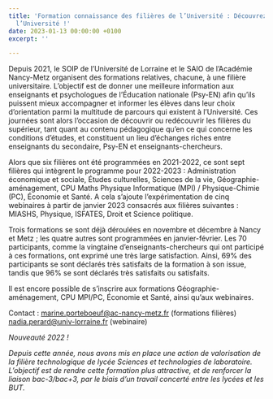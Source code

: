 ```yaml
---
title: 'Formation connaissance des filières de l’Université : Découvrez ou redécouvrez
  l’Université !'
date: 2023-01-13 00:00:00 +0100
excerpt: ''

---
```

Depuis 2021, le SOIP de l’Université de Lorraine et le SAIO de l’Académie Nancy-Metz organisent des formations relatives, chacune, à une filière universitaire. L’objectif est de donner une meilleure information aux enseignants et psychologues de l’Éducation nationale (Psy-EN) afin qu’ils puissent mieux accompagner et informer les élèves dans leur choix d’orientation parmi la multitude de parcours qui existent à l’Université. Ces journées sont alors l’occasion de découvrir ou redécouvrir les filières du supérieur, tant quant au contenu pédagogique qu’en ce qui concerne les conditions d’études, et constituent un lieu d’échanges riches entre enseignants du secondaire, Psy-EN et enseignants-chercheurs.

Alors que six filières ont été programmées en 2021-2022, ce sont sept filières qui intègrent le programme pour 2022-2023 : Administration économique et sociale, Études culturelles, Sciences de la vie, Géographie-aménagement, CPU Maths Physique Informatique (MPI) / Physique-Chimie (PC), Économie et Santé. A cela s’ajoute l’expérimentation de cinq webinaires à partir de janvier 2023 consacrés aux filières suivantes : MIASHS, Physique, ISFATES, Droit et Science politique.

Trois formations se sont déjà déroulées en novembre et décembre à Nancy et Metz ; les quatre autres sont programmées en janvier-février. Les 70 participants, comme la vingtaine d’enseignants-chercheurs qui ont participé à ces formations, ont exprimé une très large satisfaction. Ainsi, 69% des participants se sont déclarés très satisfaits de la formation à son issue, tandis que 96% se sont déclarés très satisfaits ou satisfaits.

Il est encore possible de s’inscrire aux formations Géographie-aménagement, CPU MPI/PC, Économie et Santé, ainsi qu’aux webinaires.

Contact : [marine.porteboeuf@ac-nancy-metz.fr](mailto:marine.porteboeuf@ac-nancy-metz.fr "mailto:marine.porteboeuf@ac-nancy-metz.fr") (formations filières)  
[nadia.perard@univ-lorraine.fr](mailto:nadia.perard@univ-lorraine.fr "mailto:nadia.perard@univ-lorraine.fr") (webinaire)

_Nouveauté 2022 !_

_Depuis cette année, nous avons mis en place une action de valorisation de la filière technologique de lycée Sciences et technologies de laboratoire. L’objectif est de rendre cette formation plus attractive, et de renforcer la liaison bac-3/bac+3, par le biais d’un travail concerté entre les lycées et les BUT._
